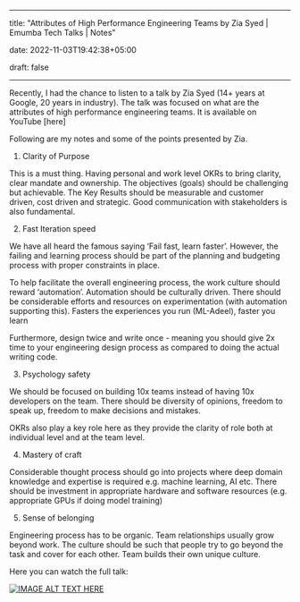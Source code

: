 
---

title: "Attributes of High Performance Engineering Teams by Zia Syed | Emumba Tech Talks | Notes"

date: 2022-11-03T19:42:38+05:00

draft: false

---

Recently, I had the chance to listen to a talk by Zia Syed (14+ years at Google, 20 years in industry). The talk was focused on what are the attributes of high performance engineering teams. It is available on YouTube [here]

Following are my notes and some of the points presented by Zia.

1.  Clarity of Purpose
    
This is a must thing. Having personal and work level OKRs to bring clarity, clear mandate and ownership. The objectives (goals) should be challenging but achievable. The Key Results should be measurable and customer driven, cost driven and strategic. Good communication with stakeholders is also fundamental.

2.  Fast Iteration speed  

We have all heard the famous saying ‘Fail fast, learn faster’. However, the failing and learning process should be part of the planning and budgeting process with proper constraints in place. 

To help facilitate the overall engineering process, the work culture should reward ‘automation’. Automation should be culturally driven. There should be considerable efforts and resources on experimentation (with automation supporting this). Fasters the experiences you run (ML-Adeel), faster you learn

Furthermore, design twice and write once - meaning you should give 2x time to your engineering design process as compared to doing the actual writing code.

3.  Psychology safety

We should be focused on building 10x teams instead of having 10x developers on the team. There should be diversity of opinions, freedom to speak up, freedom to make decisions and mistakes.

OKRs also play a key role here as they provide the clarity of role both at individual level and at the team level.

4.  Mastery of craft

Considerable thought process should go into projects where deep domain knowledge and expertise is required e.g. machine learning, AI etc. There should be investment in appropriate hardware and software resources (e.g. appropriate GPUs if doing model training)

5.  Sense of belonging

Engineering process has to be organic. Team relationships usually grow beyond work. The culture should be such that people try to go beyond the task and cover for each other. Team builds their own unique culture.


Here you can watch the full talk:

[![IMAGE ALT TEXT HERE](https://img.youtube.com/vi/F1kMW1vhDa8/0.jpg)](https://www.youtube.com/watch?v=F1kMW1vhDa8&ab_channel=Emumba)



